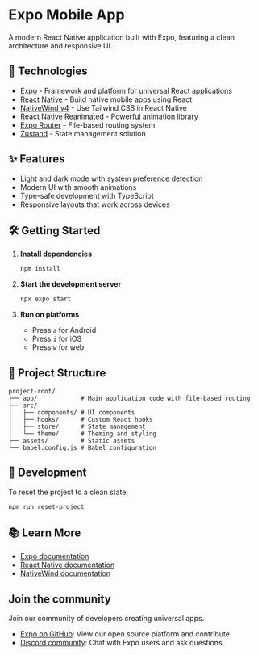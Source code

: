 # Expo Mobile App

A modern React Native application built with Expo, featuring a clean architecture and responsive UI.

## 🚀 Technologies

- [Expo](https://expo.dev) - Framework and platform for universal React applications
- [React Native](https://reactnative.dev) - Build native mobile apps using React
- [NativeWind v4](https://nativewind.dev) - Use Tailwind CSS in React Native
- [React Native Reanimated](https://docs.swmansion.com/react-native-reanimated/) - Powerful animation library
- [Expo Router](https://docs.expo.dev/router/introduction/) - File-based routing system
- [Zustand](https://zustand-demo.pmnd.rs/) - State management solution

## ✨ Features

- Light and dark mode with system preference detection
- Modern UI with smooth animations
- Type-safe development with TypeScript
- Responsive layouts that work across devices

## 🛠️ Getting Started

1. **Install dependencies**

   ```bash
   npm install
   ```

2. **Start the development server**

   ```bash
   npx expo start
   ```

3. **Run on platforms**
   - Press `a` for Android
   - Press `i` for iOS
   - Press `w` for web

## 📁 Project Structure

```
project-root/
├── app/            # Main application code with file-based routing
├── src/
│   ├── components/ # UI components
│   ├── hooks/      # Custom React hooks
│   ├── store/      # State management
│   └── theme/      # Theming and styling
├── assets/         # Static assets
└── babel.config.js # Babel configuration
```

## 🧪 Development

To reset the project to a clean state:

```bash
npm run reset-project
```

## 📚 Learn More

- [Expo documentation](https://docs.expo.dev/)
- [React Native documentation](https://reactnative.dev/docs/getting-started)
- [NativeWind documentation](https://nativewind.dev/)

## Join the community

Join our community of developers creating universal apps.

- [Expo on GitHub](https://github.com/expo/expo): View our open source platform and contribute.
- [Discord community](https://chat.expo.dev): Chat with Expo users and ask questions.
